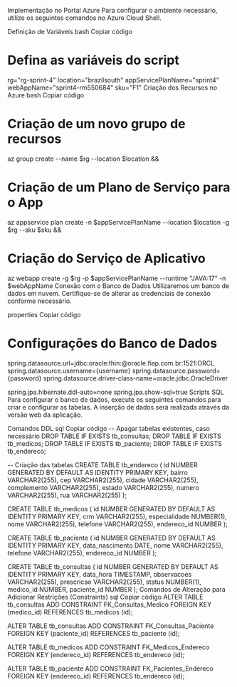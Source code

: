 Implementação no Portal Azure
Para configurar o ambiente necessário, utilize os seguintes comandos no Azure Cloud Shell.

Definição de Variáveis
bash
Copiar código
# Defina as variáveis do script
rg="rg-sprint-4"
location="brazilsouth"
appServicePlanName="sprint4"
webAppName="sprint4-rm550684"
sku="F1"
Criação dos Recursos no Azure
bash
Copiar código
# Criação de um novo grupo de recursos
az group create --name $rg --location $location &&

# Criação de um Plano de Serviço para o App
az appservice plan create -n $appServicePlanName --location $location -g $rg --sku $sku &&

# Criação do Serviço de Aplicativo
az webapp create -g $rg -p $appServicePlanName --runtime "JAVA:17" -n $webAppName
Conexão com o Banco de Dados
Utilizaremos um banco de dados em nuvem. Certifique-se de alterar as credenciais de conexão conforme necessário.

properties
Copiar código
# Configurações do Banco de Dados
spring.datasource.url=jdbc:oracle:thin:@oracle.fiap.com.br:1521:ORCL
spring.datasource.username={username}
spring.datasource.password={password}
spring.datasource.driver-class-name=oracle.jdbc.OracleDriver

spring.jpa.hibernate.ddl-auto=none
spring.jpa.show-sql=true
Scripts SQL
Para configurar o banco de dados, execute os seguintes comandos para criar e configurar as tabelas. A inserção de dados será realizada através da versão web da aplicação.

Comandos DDL
sql
Copiar código
-- Apagar tabelas existentes, caso necessário
DROP TABLE IF EXISTS tb_consultas;
DROP TABLE IF EXISTS tb_medicos;
DROP TABLE IF EXISTS tb_paciente;
DROP TABLE IF EXISTS tb_endereco;

-- Criação das tabelas
CREATE TABLE tb_endereco (
id NUMBER GENERATED BY DEFAULT AS IDENTITY PRIMARY KEY,
bairro VARCHAR2(255),
cep VARCHAR2(255),
cidade VARCHAR2(255),
complemento VARCHAR2(255),
estado VARCHAR2(255),
numero VARCHAR2(255),
rua VARCHAR2(255)
);

CREATE TABLE tb_medicos (
id NUMBER GENERATED BY DEFAULT AS IDENTITY PRIMARY KEY,
crm VARCHAR2(255),
especialidade NUMBER(1),
nome VARCHAR2(255),
telefone VARCHAR2(255),
endereco_id NUMBER
);

CREATE TABLE tb_paciente (
id NUMBER GENERATED BY DEFAULT AS IDENTITY PRIMARY KEY,
data_nascimento DATE,
nome VARCHAR2(255),
telefone VARCHAR2(255),
endereco_id NUMBER
);

CREATE TABLE tb_consultas (
id NUMBER GENERATED BY DEFAULT AS IDENTITY PRIMARY KEY,
data_hora TIMESTAMP,
observacoes VARCHAR2(255),
prescricao VARCHAR2(255),
status NUMBER(1),
medico_id NUMBER,
paciente_id NUMBER
);
Comandos de Alteração para Adicionar Restrições (Constraints)
sql
Copiar código
ALTER TABLE tb_consultas
ADD CONSTRAINT FK_Consultas_Medico
FOREIGN KEY (medico_id)
REFERENCES tb_medicos (id);

ALTER TABLE tb_consultas
ADD CONSTRAINT FK_Consultas_Paciente
FOREIGN KEY (paciente_id)
REFERENCES tb_paciente (id);

ALTER TABLE tb_medicos
ADD CONSTRAINT FK_Medicos_Endereco
FOREIGN KEY (endereco_id)
REFERENCES tb_endereco (id);

ALTER TABLE tb_paciente
ADD CONSTRAINT FK_Pacientes_Endereco
FOREIGN KEY (endereco_id)
REFERENCES tb_endereco (id);